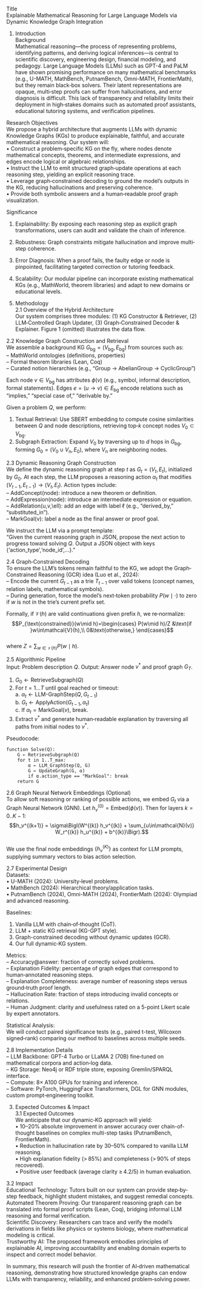 Title  
Explainable Mathematical Reasoning for Large Language Models via Dynamic Knowledge Graph Integration  

1. Introduction  
Background  
Mathematical reasoning—the process of representing problems, identifying patterns, and deriving logical inferences—is central to scientific discovery, engineering design, financial modeling, and pedagogy. Large Language Models (LLMs) such as GPT-4 and PaLM have shown promising performance on many mathematical benchmarks (e.g., U-MATH, MathBench, PutnamBench, Omni-MATH, FrontierMath), but they remain black‐box solvers. Their latent representations are opaque, multi‐step proofs can suffer from hallucinations, and error diagnosis is difficult. This lack of transparency and reliability limits their deployment in high‐stakes domains such as automated proof assistants, educational tutoring systems, and verification pipelines.  

Research Objectives  
We propose a hybrid architecture that augments LLMs with dynamic Knowledge Graphs (KGs) to produce explainable, faithful, and accurate mathematical reasoning. Our system will:  
• Construct a problem‐specific KG on the fly, where nodes denote mathematical concepts, theorems, and intermediate expressions, and edges encode logical or algebraic relationships.  
• Instruct the LLM to emit structured graph‐update operations at each reasoning step, yielding an explicit reasoning trace.  
• Leverage graph‐constrained decoding to ground the model’s outputs in the KG, reducing hallucinations and preserving coherence.  
• Provide both symbolic answers and a human‐readable proof graph visualization.  

Significance  
1. Explainability: By exposing each reasoning step as explicit graph transformations, users can audit and validate the chain of inference.  
2. Robustness: Graph constraints mitigate hallucination and improve multi‐step coherence.  
3. Error Diagnosis: When a proof fails, the faulty edge or node is pinpointed, facilitating targeted correction or tutoring feedback.  
4. Scalability: Our modular pipeline can incorporate existing mathematical KGs (e.g., MathWorld, theorem libraries) and adapt to new domains or educational levels.  

2. Methodology  
2.1 Overview of the Hybrid Architecture  
Our system comprises three modules: (1) KG Constructor & Retriever, (2) LLM‐Controlled Graph Updater, (3) Graph‐Constrained Decoder & Explainer. Figure 1 (omitted) illustrates the data flow.  

2.2 Knowledge Graph Construction and Retrieval  
We assemble a background KG $G_{\text{bg}}=(V_{\text{bg}},E_{\text{bg}})$ from sources such as:  
– MathWorld ontologies (definitions, properties)  
– Formal theorem libraries (Lean, Coq)  
– Curated notion hierarchies (e.g., “Group → AbelianGroup → CyclicGroup”)  

Each node $v\in V_{\text{bg}}$ has attributes $\phi(v)$ (e.g., symbol, informal description, formal statements). Edges $e=(u\to v)\in E_{\text{bg}}$ encode relations such as “implies,” “special case of,” “derivable by.”  

Given a problem $Q$, we perform:  
1. Textual Retrieval: Use SBERT embedding to compute cosine similarities between $Q$ and node descriptions, retrieving top‐$k$ concept nodes $V_0\subset V_{\text{bg}}$.  
2. Subgraph Extraction: Expand $V_0$ by traversing up to $d$ hops in $G_{\text{bg}}$, forming $G_0=(V_0\cup V_{\text{n}}, E_0)$, where $V_{\text{n}}$ are neighboring nodes.  

2.3 Dynamic Reasoning Graph Construction  
We define the dynamic reasoning graph at step $t$ as $G_t=(V_t,E_t)$, initialized by $G_0$. At each step, the LLM proposes a reasoning action $\alpha_t$ that modifies $(V_{t-1},E_{t-1})\to(V_t,E_t)$. Action types include:  
– AddConcept(node): introduce a new theorem or definition.  
– AddExpression(node): introduce an intermediate expression or equation.  
– AddRelation(u,v,\ell): add an edge with label $\ell$ (e.g., “derived_by,” “substituted_in”).  
– MarkGoal(v): label a node as the final answer or proof goal.  

We instruct the LLM via a prompt template:  
“Given the current reasoning graph in JSON, propose the next action to progress toward solving $Q$. Output a JSON object with keys \{‘action_type’,‘node_id’,…\}.”  

2.4 Graph‐Constrained Decoding  
To ensure the LLM’s tokens remain faithful to the KG, we adopt the Graph‐Constrained Reasoning (GCR) idea (Luo et al., 2024):  
– Encode the current $G_{t-1}$ as a trie $T_{t-1}$ over valid tokens (concept names, relation labels, mathematical symbols).  
– During generation, force the model’s next‐token probability $P(w\mid \cdot)$ to zero if $w$ is not in the trie’s current prefix set.  

Formally, if $\mathcal{V}(h)$ are valid continuations given prefix $h$, we re‐normalize:  
$$P_{\text{constrained}}(w\mid h)=\begin{cases} 
P(w\mid h)/Z &\text{if }w\in\mathcal{V}(h),\\
0&\text{otherwise,}
\end{cases}$$  
where $Z=\sum_{w\in\mathcal{V}(h)}P(w\mid h)$.  

2.5 Algorithmic Pipeline  
Input: Problem description $Q$. Output: Answer node $v^*$ and proof graph $G_T$.  
1. $G_0\leftarrow\text{RetrieveSubgraph}(Q)$  
2. For $t=1\ldots T$ until goal reached or timeout:  
   a. $\alpha_t\leftarrow\text{LLM-GraphStep}(Q,G_{t-1})$  
   b. $G_t\leftarrow\text{ApplyAction}(G_{t-1},\alpha_t)$  
   c. If $\alpha_t=\text{MarkGoal}(v)$, break.  
3. Extract $v^*$ and generate human‐readable explanation by traversing all paths from initial nodes to $v^*$.  

Pseudocode:  
```
function Solve(Q):
    G ← RetrieveSubgraph(Q)
    for t in 1..T_max:
        α ← LLM_GraphStep(Q, G)
        G ← UpdateGraph(G, α)
        if α.action_type == "MarkGoal": break
    return G
```  

2.6 Graph Neural Network Embeddings (Optional)  
To allow soft reasoning or ranking of possible actions, we embed $G_{t}$ via a Graph Neural Network (GNN). Let $h_v^{(0)}=\text{Embed}(\phi(v))$. Then for layers $k=0..K-1$:  
$$h_v^{(k+1)} = \sigma\Bigl(W^{(k)} h_v^{(k)} + \sum_{u\in\mathcal{N}(v)} W_r^{(k)} h_u^{(k)} + b^{(k)}\Bigr).$$  
We use the final node embeddings $\{h_v^{(K)}\}$ as context for LLM prompts, supplying summary vectors to bias action selection.  

2.7 Experimental Design  
Datasets:  
• U-MATH (2024): University‐level problems.  
• MathBench (2024): Hierarchical theory/application tasks.  
• PutnamBench (2024), Omni-MATH (2024), FrontierMath (2024): Olympiad and advanced reasoning.  

Baselines:  
1. Vanilla LLM with chain‐of‐thought (CoT).  
2. LLM + static KG retrieval (KG-GPT style).  
3. Graph-constrained decoding without dynamic updates (GCR).  
4. Our full dynamic‐KG system.  

Metrics:  
– Accuracy@answer: fraction of correctly solved problems.  
– Explanation Fidelity: percentage of graph edges that correspond to human‐annotated reasoning steps.  
– Explanation Completeness: average number of reasoning steps versus ground‐truth proof length.  
– Hallucination Rate: fraction of steps introducing invalid concepts or relations.  
– Human Judgment: clarity and usefulness rated on a 5-point Likert scale by expert annotators.  

Statistical Analysis:  
We will conduct paired significance tests (e.g., paired t-test, Wilcoxon signed‐rank) comparing our method to baselines across multiple seeds.  

2.8 Implementation Details  
– LLM Backbone: GPT-4 Turbo or LLaMA 2 (70B) fine‐tuned on mathematical corpora and action‐log data.  
– KG Storage: Neo4j or RDF triple store, exposing Gremlin/SPARQL interface.  
– Compute: 8× A100 GPUs for training and inference.  
– Software: PyTorch, HuggingFace Transformers, DGL for GNN modules, custom prompt‐engineering toolkit.  

3. Expected Outcomes & Impact  
3.1 Expected Outcomes  
We anticipate that our dynamic‐KG approach will yield:  
• 10–20% absolute improvement in answer accuracy over chain-of-thought baselines on complex multi-step tasks (PutnamBench, FrontierMath).  
• Reduction in hallucination rate by 30–50% compared to vanilla LLM reasoning.  
• High explanation fidelity (> 85%) and completeness (> 90% of steps recovered).  
• Positive user feedback (average clarity ≥ 4.2/5) in human evaluation.  

3.2 Impact  
Educational Technology: Tutors built on our system can provide step‐by‐step feedback, highlight student mistakes, and suggest remedial concepts.  
Automated Theorem Proving: Our transparent reasoning graph can be translated into formal proof scripts (Lean, Coq), bridging informal LLM reasoning and formal verification.  
Scientific Discovery: Researchers can trace and verify the model’s derivations in fields like physics or systems biology, where mathematical modeling is critical.  
Trustworthy AI: The proposed framework embodies principles of explainable AI, improving accountability and enabling domain experts to inspect and correct model behavior.  

In summary, this research will push the frontier of AI‐driven mathematical reasoning, demonstrating how structured knowledge graphs can endow LLMs with transparency, reliability, and enhanced problem‐solving power.